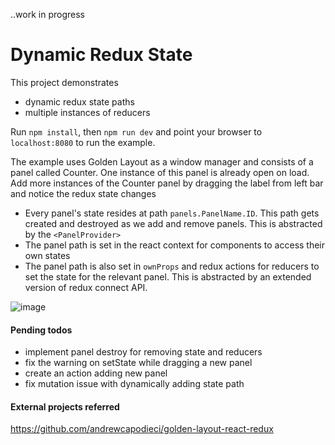 ..work in progress

# Dynamic Redux State

This project demonstrates 
- dynamic redux state paths
- multiple instances of reducers

Run `npm install`, then `npm run dev` and point your browser to `localhost:8080` to run the example.

The example uses Golden Layout as a window manager and consists of a panel called Counter.
One instance of this panel is already open on load. Add more instances of the Counter
panel by dragging the label from left bar and notice the redux state changes

- Every panel's state resides at path 
`panels.PanelName.ID`. This path gets created and destroyed as we add and remove panels. This is abstracted
by the `<PanelProvider>`
- The panel path is set in the react context for components to access their own states
- The panel path is also set in `ownProps` and redux actions for reducers to set the state for the relevant panel.
This is abstracted by an extended version of redux connect API.


![image](https://user-images.githubusercontent.com/359805/42211232-ff19c702-7eaa-11e8-8678-8b328789334a.png)


#### Pending todos
- implement panel destroy for removing state and reducers
- fix the warning on setState while dragging a new panel
- create an action adding new panel
- fix mutation issue with dynamically adding state path 

#### External projects referred
https://github.com/andrewcapodieci/golden-layout-react-redux

